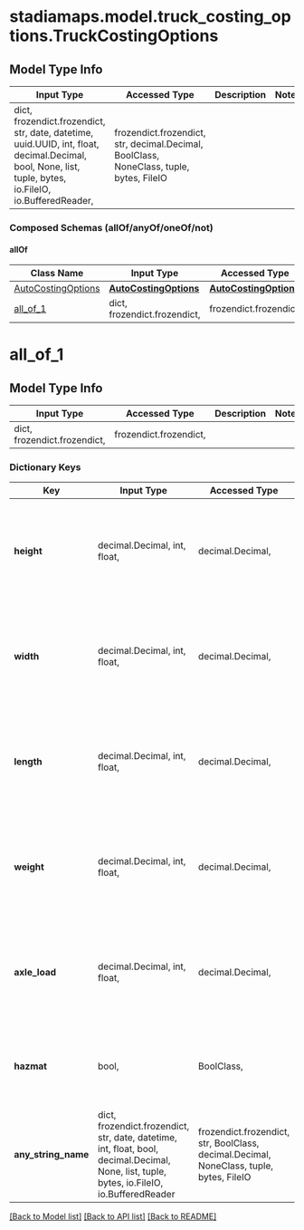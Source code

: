 # stadiamaps.model.truck_costing_options.TruckCostingOptions

## Model Type Info
Input Type | Accessed Type | Description | Notes
------------ | ------------- | ------------- | -------------
dict, frozendict.frozendict, str, date, datetime, uuid.UUID, int, float, decimal.Decimal, bool, None, list, tuple, bytes, io.FileIO, io.BufferedReader,  | frozendict.frozendict, str, decimal.Decimal, BoolClass, NoneClass, tuple, bytes, FileIO |  | 

### Composed Schemas (allOf/anyOf/oneOf/not)
#### allOf
Class Name | Input Type | Accessed Type | Description | Notes
------------- | ------------- | ------------- | ------------- | -------------
[AutoCostingOptions](AutoCostingOptions.md) | [**AutoCostingOptions**](AutoCostingOptions.md) | [**AutoCostingOptions**](AutoCostingOptions.md) |  | 
[all_of_1](#all_of_1) | dict, frozendict.frozendict,  | frozendict.frozendict,  |  | 

# all_of_1

## Model Type Info
Input Type | Accessed Type | Description | Notes
------------ | ------------- | ------------- | -------------
dict, frozendict.frozendict,  | frozendict.frozendict,  |  | 

### Dictionary Keys
Key | Input Type | Accessed Type | Description | Notes
------------ | ------------- | ------------- | ------------- | -------------
**height** | decimal.Decimal, int, float,  | decimal.Decimal,  | The height of the truck (in meters). | [optional] if omitted the server will use the default value of 4.11value must be a 64 bit float
**width** | decimal.Decimal, int, float,  | decimal.Decimal,  | The width of the truck (in meters). | [optional] if omitted the server will use the default value of 2.6value must be a 64 bit float
**length** | decimal.Decimal, int, float,  | decimal.Decimal,  | The length of the truck (in meters). | [optional] if omitted the server will use the default value of 21.64value must be a 64 bit float
**weight** | decimal.Decimal, int, float,  | decimal.Decimal,  | The weight of the truck (in tonnes). | [optional] if omitted the server will use the default value of 21.77value must be a 64 bit float
**axle_load** | decimal.Decimal, int, float,  | decimal.Decimal,  | The axle load of the truck (in tonnes). | [optional] if omitted the server will use the default value of 9.07value must be a 64 bit float
**hazmat** | bool,  | BoolClass,  | Whether or not the truck is carrying hazardous materials. | [optional] if omitted the server will use the default value of False
**any_string_name** | dict, frozendict.frozendict, str, date, datetime, int, float, bool, decimal.Decimal, None, list, tuple, bytes, io.FileIO, io.BufferedReader | frozendict.frozendict, str, BoolClass, decimal.Decimal, NoneClass, tuple, bytes, FileIO | any string name can be used but the value must be the correct type | [optional]

[[Back to Model list]](../../README.md#documentation-for-models) [[Back to API list]](../../README.md#documentation-for-api-endpoints) [[Back to README]](../../README.md)

